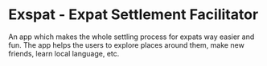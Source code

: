 # Exspat - Expat Settlement Facilitator 
  An app which makes the whole settling process for expats way easier and fun. The app  helps the users to explore places around them, make new friends, learn local language, etc.
